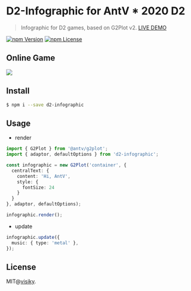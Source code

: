 # D2-Infographic for AntV * 2020 D2

> Infographic for D2 games, based on G2Plot v2. [LIVE DEMO](https://visiky.github.io/d2-infographic/)

[![npm Version](https://img.shields.io/npm/v/d2-infographic.svg)](https://www.npmjs.com/package/d2-infographic)
[![npm License](https://img.shields.io/npm/l/d2-infographic.svg)](https://www.npmjs.com/package/d2-infographic)


## Online Game

![](https://gw.alipayobjects.com/zos/antfincdn/sfyKghJ1Zu/b0c10ad3-14f1-4d3a-97bb-23405654895f.png)


## Install

```bash
$ npm i --save d2-infographic
```


## Usage

 - render

```ts
import { G2Plot } from '@antv/g2plot';
import { adaptor, defaultOptions } from 'd2-infographic';

const infographic = new G2Plot('container', {
  centralText: {
    content: 'Hi, AntV',
    style: {
      fontSize: 24
    }
  }
}, adaptor, defaultOptions);

infographic.render();
```

 - update

```ts
infographic.update({
  music: { type: 'metal' },
});
```


## License

MIT@[visiky](https://github.com/visiky).
